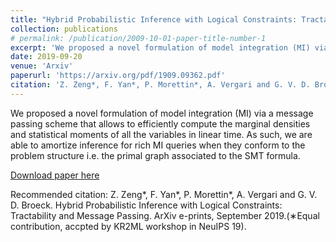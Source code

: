 ```yaml
---
title: "Hybrid Probabilistic Inference with Logical Constraints: Tractability and Message Passing"
collection: publications
# permalink: /publication/2009-10-01-paper-title-number-1
excerpt: 'We proposed a novel formulation of model integration (MI) via a message passing scheme that allows to efficiently compute the marginal densities and statistical moments of all the variables in linear time. As such, we are able to amortize inference for rich MI queries when they conform to the problem structure i.e. the primal graph associated to the SMT formula.'
date: 2019-09-20
venue: 'Arxiv'
paperurl: 'https://arxiv.org/pdf/1909.09362.pdf'
citation: 'Z. Zeng*, F. Yan*, P. Morettin*, A. Vergari and G. V. D. Broeck. Hybrid Probabilistic Inference with Logical Constraints: Tractability and Message Passing. ArXiv e-prints, September 2019.(∗Equal contribution, accpted by KR2ML workshop in NeuIPS 19)'
---
```

We proposed a novel formulation of model integration (MI) via a message passing scheme that allows to efficiently compute the marginal densities and statistical moments of all the variables in linear time. As such, we are able to amortize inference for rich MI queries when they conform to the problem structure i.e. the primal graph associated to the SMT formula.

[Download paper here](https://arxiv.org/pdf/1909.09362.pdf)

Recommended citation: Z. Zeng*, F. Yan*, P. Morettin*, A. Vergari and G. V. D. Broeck. Hybrid Probabilistic Inference with Logical Constraints: Tractability and Message Passing. ArXiv e-prints, September 2019.(∗Equal contribution, accpted by KR2ML workshop in NeuIPS 19).
